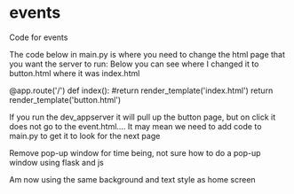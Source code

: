 # events

Code for events

The code below in main.py is where you need to change the html page that you want the server to run:
Below you can see where I changed it to button.html where it was index.html

@app.route('/')
def index():
    #return render_template('index.html')
    return render_template('button.html')


 If you run the dev_appserver it will pull up the button page, but on click it does not go to the event.html....
 It may mean we need to add code to main.py to get it to look for the next page

 Remove pop-up window for time being, not sure how to do a pop-up window using flask and js

 Am now using the same background and text style as home screen 
